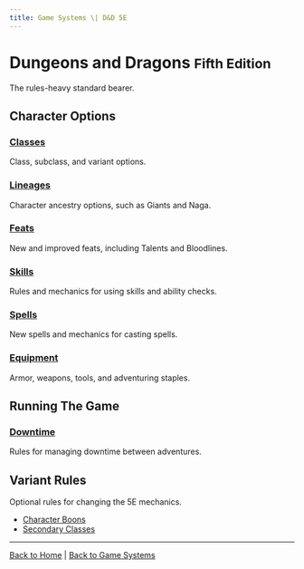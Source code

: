 ```yaml
---
title: Game Systems \| D&D 5E
---
```


# Dungeons and Dragons <small>Fifth Edition</small>

The rules-heavy standard bearer.

## Character Options

### [Classes]({{site.baseurl}}/systems/5e/classes)

Class, subclass, and variant options.

### [Lineages]({{site.baseurl}}/systems/5e/lineages)

Character ancestry options, such as Giants and Naga.

### [Feats]({{site.baseurl}}/systems/5e/feats)

New and improved feats, including Talents and Bloodlines.

### [Skills]({{site.baseurl}}/systems/5e/skills)

Rules and mechanics for using skills and ability checks.

### [Spells]({{site.baseurl}}/systems/5e/spells)

New spells and mechanics for casting spells.

### [Equipment]({{site.baseurl}}/systems/5e/equipment)

Armor, weapons, tools, and adventuring staples.

## Running The Game

### [Downtime]({{site.baseurl}}/systems/5e/downtime)

Rules for managing downtime between adventures.

## Variant Rules

Optional rules for changing the 5E mechanics.

- [Character Boons]({{site.baseurl}}/systems/5e/variants/character-boons)
- [Secondary Classes]({{site.baseurl}}/systems/5e/variants/secondary-classes)

---

[Back to Home]({{site.baseurl}}/)
|
[Back to Game Systems]({{site.baseurl}}/systems)

